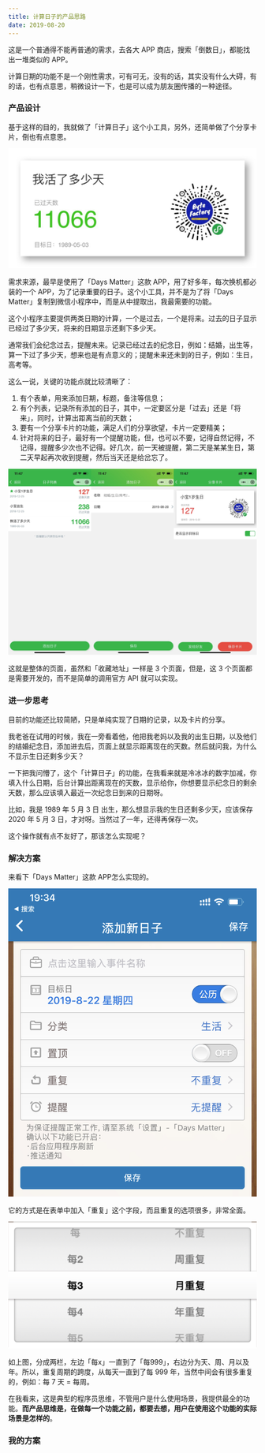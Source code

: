 ```yaml
---
title: 计算日子的产品思路
date: 2019-08-20
---
```


这是一个普通得不能再普通的需求，去各大 APP 商店，搜索「倒数日」，都能找出一堆类似的 APP。

计算日期的功能不是一个刚性需求，可有可无，没有的话，其实没有什么大碍，有的话，也有点意思，稍微设计一下，也是可以成为朋友圈传播的一种途径。

### 产品设计
基于这样的目的，我就做了「计算日子」这个小工具，另外，还简单做了个分享卡片，倒也有点意思。

![](./_image/IMG_3101.JPG)

需求来源，最早是使用了「Days Matter」这款 APP，用了好多年，每次换机都必装的一个 APP，为了记录重要的日子。这个小工具，并不是为了将「Days Matter」复制到微信小程序中，而是从中提取出，我最需要的功能。

这个小程序主要提供两类日期的计算，一个是过去，一个是将来。过去的日子显示已经过了多少天，将来的日期显示还剩下多少天。

通常我们会纪念过去，提醒未来。记录已经过去的纪念日，例如：结婚，出生等，算一下过了多少天，想来也是有点意义的；提醒未来还未到的日子，例如：生日，高考等。

这么一说，关键的功能点就比较清晰了：

1. 有个表单，用来添加日期，标题，备注等信息；
2. 有个列表，记录所有添加的日子，其中，一定要区分是「过去」还是「将来」，同时，计算出距离当前的天数；
3. 要有一个分享卡片的功能，满足人们的分享欲望，卡片一定要精美；
4. 针对将来的日子，最好有一个提醒功能，但，也可以不要，记得自然记得，不记得，提醒多少次也不记得。好几次，前一天被提醒，第二天是某某生日，第二天早起再次收到提醒，然后当天还是给岔忘了。

![](./_image/IMG_3100.JPG)

这就是整体的页面，虽然和「收藏地址」一样是 3 个页面，但是，这 3 个页面都是需要开发的，而不是简单的调用官方 API 就可以实现。

### 进一步思考
目前的功能还比较简陋，只是单纯实现了日期的记录，以及卡片的分享。

我老爸在试用的时候，我在一旁看着他，他把我老妈以及我的出生日期，以及他们的结婚纪念日，添加进去后，页面上就显示距离现在的天数。然后就问我，为什么不显示生日还剩多少天？

一下把我问懵了，这个「计算日子」的功能，在我看来就是冷冰冰的数字加减，你填入什么日期，后台计算出距离现在的天数，显示给你，你想要显示纪念日的剩余天数，那么应该填入最近一次纪念日到来的日期呀。

比如，我是 1989 年 5 月 3 日 出生，那么想显示我的生日还剩多少天，应该保存 2020 年 5 月 3 日，才对呀。当然过了一年，还得再保存一次。

这个操作就有点不友好了，那该怎么实现呢？

### 解决方案
来看下「Days Matter」这款 APP怎么实现的。

![](./_image/IMG_3169.jpg)

它的方式是在表单中加入「重复」这个字段，而且重复的选项很多，非常全面。

![](./_image/IMG_3171.jpg)

如上图，分成两栏，左边「每x」一直到了「每999」，右边分为天、周、月以及年。所以，重复周期的跨度，从每天一直到了每 999 年，当然中间会有很多重复的，例如：每 7 天 = 每周。 

在我看来，这是典型的程序员思维，不管用户是什么使用场景，我提供最全的功能。**而产品思维是，在做每一个功能之前，都要去想，用户在使用这个功能的实际场景是怎样的**。

### 我的方案


